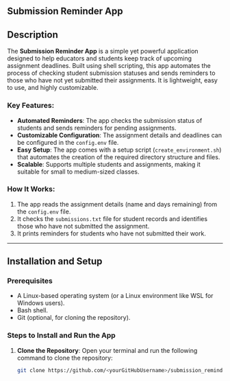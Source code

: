 ## Submission Reminder App

## Description
The **Submission Reminder App** is a simple yet powerful application designed to help educators and students keep track of upcoming assignment deadlines. Built using shell scripting, this app automates the process of checking student submission statuses and sends reminders to those who have not yet submitted their assignments. It is lightweight, easy to use, and highly customizable.

### Key Features:
- **Automated Reminders**: The app checks the submission status of students and sends reminders for pending assignments.
- **Customizable Configuration**: The assignment details and deadlines can be configured in the `config.env` file.
- **Easy Setup**: The app comes with a setup script (`create_environment.sh`) that automates the creation of the required directory structure and files.
- **Scalable**: Supports multiple students and assignments, making it suitable for small to medium-sized classes.

### How It Works:
1. The app reads the assignment details (name and days remaining) from the `config.env` file.
2. It checks the `submissions.txt` file for student records and identifies those who have not submitted the assignment.
3. It prints reminders for students who have not submitted their work.

---

## Installation and Setup

### Prerequisites
- A Linux-based operating system (or a Linux environment like WSL for Windows users).
- Bash shell.
- Git (optional, for cloning the repository).

### Steps to Install and Run the App

1. **Clone the Repository**:
   Open your terminal and run the following command to clone the repository:
   ```bash
   git clone https://github.com/<yourGitHubUsername>/submission_reminder_app_<yourGitHubUsername>.git
